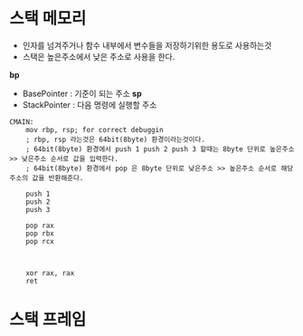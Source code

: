 # 스택 메모리
- 인자를 넘겨주거나 함수 내부에서 변수들을 저장하기위한 용도로 사용하는것
- 스택은 높은주소에서 낮은 주소로 사용을 한다.


**bp**
- BasePointer : 기준이 되는 주소
**sp**
- StackPointer : 다음 명령에 실행할 주소 
```Assembly
CMAIN:
    mov rbp, rsp; for correct debuggin
    ; rbp, rsp 라는것은 64bit(8byte) 환경이라는것이다.
    ; 64bit(8byte) 환경에서 push 1 push 2 push 3 할때는 8byte 단위로 높은주소 >> 낮은주소 순서로 값을 입력한다.
    ; 64bit(8byte) 환경에서 pop 은 8byte 단위로 낮은주소 >> 높은주소 순서로 해당 주소의 값을 반환해준다.
    
    push 1
    push 2
    push 3
    
    pop rax
    pop rbx
    pop rcx
     
    

    xor rax, rax
    ret

```
# 스택 프레임

